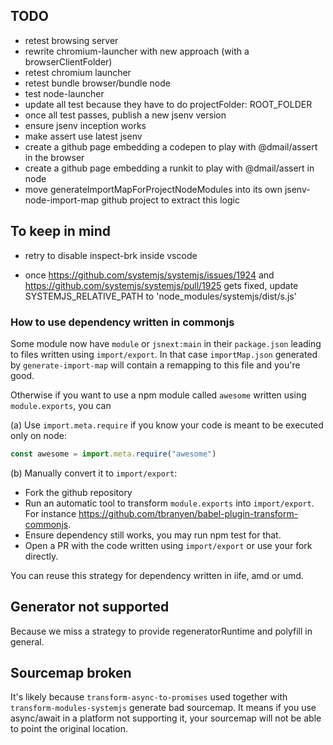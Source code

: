 ## TODO

- retest browsing server
- rewrite chromium-launcher with new approach (with a browserClientFolder)
- retest chromium launcher
- retest bundle browser/bundle node
- test node-launcher
- update all test because they have to do projectFolder: ROOT_FOLDER
- once all test passes, publish a new jsenv version
- ensure jsenv inception works
- make assert use latest jsenv
- create a github page embedding a codepen to play with @dmail/assert in the browser
- create a github page embedding a runkit to play with @dmail/assert in node
- move generateImportMapForProjectNodeModules into its own jsenv-node-import-map github project to extract this logic

## To keep in mind

- retry to disable inspect-brk inside vscode

- once https://github.com/systemjs/systemjs/issues/1924 and
  https://github.com/systemjs/systemjs/pull/1925 gets fixed, update
  SYSTEMJS_RELATIVE_PATH to 'node_modules/systemjs/dist/s.js'

### How to use dependency written in commonjs

Some module now have `module` or `jsnext:main` in their `package.json` leading to files written using `import/export`. In that case `importMap.json` generated by `generate-import-map` will contain a remapping to this file and you're good.

Otherwise if you want to use a npm module called `awesome` written using `module.exports`, you can

(a) Use `import.meta.require` if you know your code is meant to be executed only on node:

```js
const awesome = import.meta.require("awesome")
```

(b) Manually convert it to `import/export`:

- Fork the github repository
- Run an automatic tool to transform `module.exports` into `import/export`. For instance https://github.com/tbranyen/babel-plugin-transform-commonjs.
- Ensure dependency still works, you may run npm test for that.
- Open a PR with the code written using `import/export` or use your fork directly.

You can reuse this strategy for dependency written in iife, amd or umd.

## Generator not supported

Because we miss a strategy to provide regeneratorRuntime and polyfill in general.

## Sourcemap broken

It's likely because `transform-async-to-promises` used together with `transform-modules-systemjs` generate bad sourcemap.
It means if you use async/await in a platform not supporting it, your sourcemap will not be able to point the original location.
